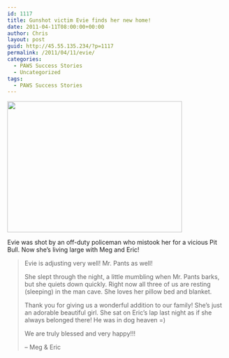 ```yaml
---
id: 1117
title: Gunshot victim Evie finds her new home!
date: 2011-04-11T08:00:00+00:00
author: Chris
layout: post
guid: http://45.55.135.234/?p=1117
permalink: /2011/04/11/evie/
categories:
  - PAWS Success Stories
  - Uncategorized
tags:
  - PAWS Success Stories
---
```

[<img src="https://pawsnewengland.com/wp-content/uploads/2011/04/Eric-and-Evie-Adoption-Day-400x300.jpg" alt="" title="Eric and Evie Adoption Day!" width="400" height="300" class="aligncenter size-medium wp-image-1118" />](https://pawsnewengland.com/wp-content/uploads/2011/04/Eric-and-Evie-Adoption-Day.jpg)

Evie was shot by an off-duty policeman who mistook her for a vicious Pit Bull. Now she&#8217;s living large with Meg and Eric!

> Evie is adjusting very well! Mr. Pants as well!
> 
> She slept through the night, a little mumbling when Mr. Pants barks, but she quiets down quickly. Right now all three of us are resting (sleeping) in the man cave. She loves her pillow bed and blanket.
> 
> Thank you for giving us a wonderful addition to our family! She&#8217;s just an adorable beautiful girl. She sat on Eric&#8217;s lap last night as if she always belonged there! He was in dog heaven =)
> 
> We are truly blessed and very happy!!!
> 
> &#8211; Meg & Eric